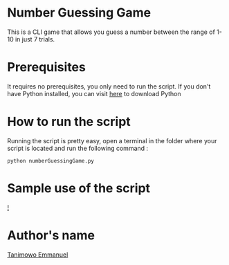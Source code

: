 # Number Guessing Game

This is a CLI game that allows you guess a number between the range of 1- 10 in just 7 trials.

# Prerequisites

It requires no prerequisites, you only need to run the script. If you don't have Python installed, you can visit [here](https://www.python.org/downloads/) to download Python

# How to run the script

Running the script is pretty easy, open a terminal in the folder where your script is located and run the following command :

`python numberGuessingGame.py`

# Sample use of the script

[!](https://github.com/Mannuel25/Mini-Python-Projects/blob/master/number_guessing_game/script_screenshot.png)


# Author's name

[Tanimowo Emmanuel](https://github.com/Mannuel25)